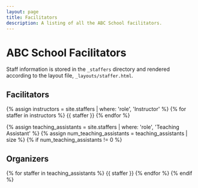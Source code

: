 ```yaml
---
layout: page
title: Facilitators
description: A listing of all the ABC School facilitators.
---
```


# ABC School Facilitators

Staff information is stored in the `_staffers` directory and rendered according to the layout file, `_layouts/staffer.html`.

## Facilitators

{% assign instructors = site.staffers | where: 'role', 'Instructor' %}
{% for staffer in instructors %}
{{ staffer }}
{% endfor %}

{% assign teaching_assistants = site.staffers | where: 'role', 'Teaching Assistant' %}
{% assign num_teaching_assistants = teaching_assistants | size %}
{% if num_teaching_assistants != 0 %}

## Organizers

{% for staffer in teaching_assistants %}
{{ staffer }}
{% endfor %}
{% endif %}
